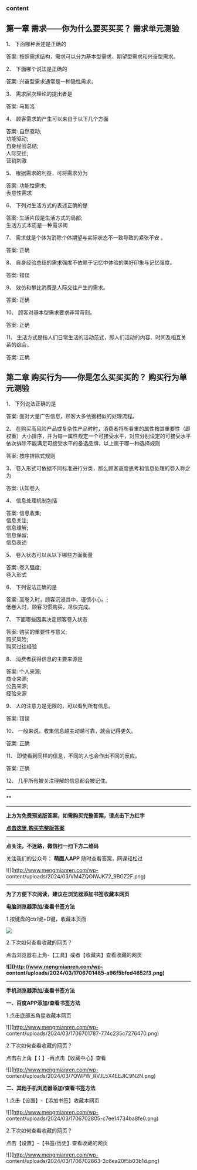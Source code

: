 ### content

## 第一章 需求——你为什么要买买买？ 需求单元测验

1、 下面哪种表述是正确的

答案: 按照需求结构，需求可以分为基本型需求、期望型需求和兴奋型需求。  

2、 下面哪个说法是正确的

答案: 兴奋型需求通常是一种隐性需求。

3、 需求层次理论的提出者是

答案: 马斯洛

4、 顾客需求的产生可以来自于以下几个方面

答案: 自然驱动;  
功能驱动;  
自身经验总结;  
人际交往;  
营销刺激

5、 根据需求的利益，可将需求分为

答案: 功能性需求;  
表意性需求

6、 下列对生活方式的表述正确的是

答案: 生活片段是生活方式的局部;  
生活方式本质是一种需求阈

7、 需求就是个体为消除个体期望与实际状态不一致导致的紧张不安 。

答案: 正确

8、 自身经验总结的需求强度不依赖于记忆中体验的美好印象与记忆强度。

答案: 错误

9、 效仿和攀比消费是人际交往产生的需求。

答案: 正确

10、 顾客对基本型需求要求非常苛刻。

答案: 正确

11、 生活方式是指人们日常生活的活动范式，即人们活动的内容、时间及相互关系的综合。

答案: 正确

## 第二章 购买行为——你是怎么买买买的？ 购买行为单元测验

1、 下列说法正确的是

答案: 面对大量广告信息，顾客大多依据相似的处理流程。

2、
在购买高风险产品或复杂性产品时时，消费者将所看重的属性按其重要性（即权重）大小排序，并为每一属性规定一个可接受水平，对应分别设定的可接受水平依次排除不能满足可接受水平的备选品牌，以上属于哪一种选择规则

答案: 按序排除式规则

3、 卷入形式可依据不同标准进行分类，那么顾客高度思考和信息处理的卷入称之为

答案: 认知卷入

4、 信息处理机制包括

答案: 信息收集;  
信息关注;  
信息理解;  
信息保留;  
信息表述

5、 卷入状态可以从以下哪些方面衡量

答案: 卷入强度;  
卷入形式

6、 下列说法正确的是

答案: 高卷入时，顾客沉浸其中，谨慎小心。;  
低卷入时，顾客习惯购买，尽快完成。

7、 下面哪些因素决定顾客卷入状态

答案: 购买的重要性与意义;  
购买风险;  
购买过往经验

8、 消费者获得信息的主要来源是

答案: 个人来源;  
商业来源;  
公告来源;  
经验来源

9、 人的注意力是无限的，可以看到所有信息。

答案: 错误

10、 一般来说，收集信息越主动越可靠，就会记得更久。

答案: 正确

11、 即使看到同样的信息，不同的人也会作出不同的反应。

答案: 正确

12、 几乎所有被关注理解的信息都会被记住。

* * *

**

* * *

**上方为免费预览版答案，如需购买完整答案，请点击下方红字**

[**点击这里,购买完整版答案**](http://mooc.mengmianren.com/mooc/38529.html)

* * *

**点关注，不迷路，微信扫一扫下方二维码**

关注我们的公众号： **萌面人APP** 随时查看答案，网课轻松过

![](http://www.mengmianren.com/wp-
content/uploads/2024/03/VM4ZQOIWJK72_9BGZ2F.png)

* * *

**为了方便下次阅读，建议在浏览器添加书签收藏本网页**

**电脑浏览器添加/查看书签方法**

1.按键盘的ctrl键+D键，收藏本页面

![](http://www.mengmianren.com/wp-content/uploads/2024/03/AF9T_JKKHAJN.png)

2.下次如何查看收藏的网页？

点击浏览器右上角-【工具】或者【收藏夹】查看收藏的网页

**![](http://www.mengmianren.com/wp-
content/uploads/2024/03/1706701485-a96f5bfed4652f3.png)**

* * *

**手机浏览器添加/查看书签方法**

**一、百度APP添加/查看书签方法**

1.点击底部五角星收藏本网页

![](http://www.mengmianren.com/wp-
content/uploads/2024/03/1706701787-774c235c7276470.png)

2.下次如何查看收藏的网页？

点击右上角【┇】-再点击【收藏中心】查看

![](http://www.mengmianren.com/wp-
content/uploads/2024/03/7QWPW_RVJL5X4EEJIC9N2N.png)

**二、其他手机浏览器添加/查看书签方法**

1.点击【设置】-【添加书签】收藏本网页

![](http://www.mengmianren.com/wp-
content/uploads/2024/03/1706702805-c7ee14734ba8fe0.png)

2.下次如何查看收藏的网页？

点击【设置】-【书签/历史】查看收藏的网页

![](http://www.mengmianren.com/wp-
content/uploads/2024/03/1706702863-2c6ea20f5b03b1d.png)

